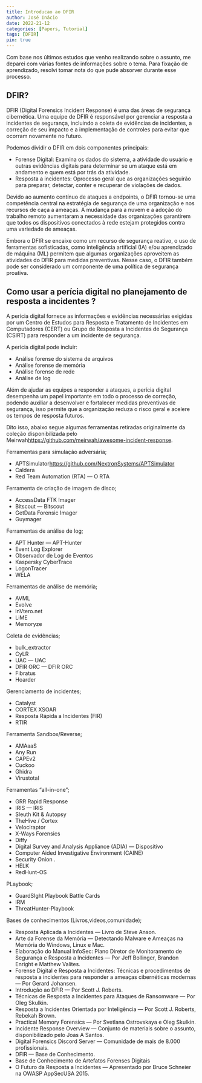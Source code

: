 ```yaml
---
title: Introducao ao DFIR
author: José Inácio
date: 2022-21-12
categories: [Papers, Tutorial]
tags: [DFIR]
pin: true
---
```



Com base nos últimos estudos que venho realizando sobre o assunto, me deparei com várias fontes de informações sobre o tema. Para fixação de aprendizado, resolvi tomar nota do que pude absorver durante esse processo.

## DFIR?

DFIR (Digital Forensics Incident Response) é uma das áreas de segurança cibernética. Uma equipe de DFIR é responsável por gerenciar a resposta a incidentes de segurança, incluindo a coleta de evidências de incidentes, a correção de seu impacto e a implementação de controles para evitar que ocorram novamente no futuro.


Podemos dividir o DFIR em dois componentes principais:

- Forense Digital: Examina os dados do sistema, a atividade do usuário e outras evidências digitais para determinar se um ataque está em andamento e quem está por trás da atividade.
- Resposta a incidentes: Oprocesso geral que as organizações seguirão para preparar, detectar, conter e recuperar de violações de dados.

Devido ao aumento contínuo de ataques a endpoints, o DFIR tornou-se uma competência central na estratégia de segurança de uma organização e nos recursos de caça a ameaças. A mudança para a nuvem e a adoção do trabalho remoto aumentaram a necessidade das organizações garantirem que todos os dispositivos conectados à rede estejam protegidos contra uma variedade de ameaças.

Embora o DFIR se encaixe como um recurso de segurança reativo, o uso de ferramentas sofisticadas, como inteligência artificial (IA) e/ou aprendizado de máquina (ML) permitem que algumas organizações aproveitem as atividades do DFIR para medidas preventivas. Nesse caso, o DFIR também pode ser considerado um componente de uma política de segurança proativa.



<h2 data-toc-skip>Como usar a perícia digital no planejamento de resposta a incidentes ?</h2>

A perícia digital fornece as informações e evidências necessárias exigidas por um Centro de Estudos para Resposta e Tratamento de Incidentes em Computadores (CERT) ou Grupo de Resposta a Incidentes de Segurança (CSIRT) para responder a um incidente de segurança.

A perícia digital pode incluir:

- Análise forense do sistema de arquivos
- Análise forense de memória
- Análise forense de rede
- Análise de log

Além de ajudar as equipes a responder a ataques, a perícia digital desempenha um papel importante em todo o processo de correção, podendo auxiliar a desenvolver e fortalecer medidas preventivas de segurança, isso permite que a organização reduza o risco geral e acelere os tempos de resposta futuros.

Dito isso, abaixo segue algumas ferramentas retiradas originalmente da coleção disponibilizada pelo Meirwah<https://github.com/meirwah/awesome-incident-response>.

Ferramentas para simulação adversária;

- APTSimulator<https://github.com/NextronSystems/APTSimulator>
- Caldera
- Red Team Automation (RTA) — O RTA

Ferramenta de criação de imagem de disco;

- AccessData FTK Imager
- Bitscout — Bitscout
- GetData Forensic Imager
- Guymager

Ferramentas de análise de log;

- APT Hunter — APT-Hunter
- Event Log Explorer
- Observador de Log de Eventos
- Kaspersky CyberTrace
- LogonTracer
- WELA

Ferramentas de análise de memória;

- AVML
- Evolve
- inVtero.net
- LiME
- Memoryze

Coleta de evidências;

- bulk_extractor
- CyLR
- UAC — UAC
- DFIR ORC — DFIR ORC
- Fibratus
- Hoarder

Gerenciamento de incidentes;

- Catalyst
- CORTEX XSOAR
- Resposta Rápida a Incidentes (FIR)
- RTIR

Ferramenta Sandbox/Reverse;

- AMAaaS
- Any Run
- CAPEv2
- Cuckoo
- Ghidra
- Virustotal

Ferramentas “all-in-one”;

- GRR Rapid Response
- IRIS — IRIS
- Sleuth Kit & Autopsy
- TheHive / Cortex
- Velociraptor
- X-Ways Forensics
- Diffy
- Digital Survey and Analysis Appliance (ADIA) — Dispositivo
- Computer Aided Investigative Environment (CAINE)
- Security Onion .
- HELK
- RedHunt-OS

PLaybook;

- GuardSIght Playbook Battle Cards
- IRM
- ThreatHunter-Playbook

Bases de conhecimentos (Livros,videos,comunidade);

- Resposta Aplicada a Incidentes — Livro de Steve Anson.
- Arte da Forense da Memória — Detectando Malware e Ameaças na Memória do Windows, Linux e Mac.
- Elaboração do Manual InfoSec: Plano Diretor de Monitoramento de Segurança e Resposta a Incidentes — Por Jeff Bollinger, Brandon Enright e Matthew Valites.
- Forense Digital e Resposta a Incidentes: Técnicas e procedimentos de resposta a incidentes para responder a ameaças cibernéticas modernas — Por Gerard Johansen.
- Introdução ao DFIR — Por Scott J. Roberts.
- Técnicas de Resposta a Incidentes para Ataques de Ransomware — Por Oleg Skulkin.
- Resposta a Incidentes Orientada por Inteligência — Por Scott J. Roberts, Rebekah Brown.
- Practical Memory Forensics — Por Svetlana Ostrovskaya e Oleg Skulkin.
- Incidente Response Overview — Conjunto de materiais sobre o assunto, disponibilizado pelo Joas A Santos.
- Digital Forensics Discord Server — Comunidade de mais de 8.000 profissionais.
- DFIR — Base de Conhecimento.
- Base de Conhecimento de Artefatos Forenses Digitais
- O Futuro da Resposta a Incidentes — Apresentado por Bruce Schneier na OWASP AppSecUSA 2015.


